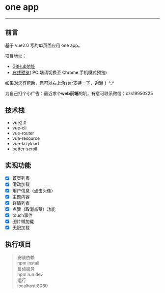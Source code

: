 # one app
---  

## 前言  

基于 vue2.0 写的单页面应用 one app。  


项目地址：  

- [GitHub地址](https://github.com/nycaozhongshe/one)  
- [在线预览](http://nytomato.coding.me )( PC 端请切换至 Chrome 手机模式预览)

如果对您有帮助，您可以右上角star支持一下，谢谢！ ^_^  

为自己打个小广告：最近求个**web前端**的坑，有意可联系微信：czs19950225 

## 技术栈

- vue2.0
- vue-cli
- vue-router
- vue-resource
- vue-lazyload
- better-scroll 

## 实现功能

- [x] 首页列表
- [x] 滑动加载
- [x] 用户信息（点击头像）
- [x] 主题内容
- [x] 详情列表
- [x] 点赞（取消点赞）功能
- [x] touch事件
- [x] 图片懒加载
- [x] 无限加载 

## 执行项目

> 安装依赖  
> npm install  
> 启动服务  
> npm run dev  
> 运行  
> localhost:8080  
